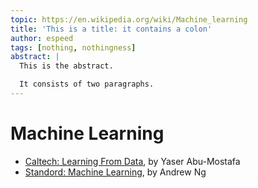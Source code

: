 ```yaml
---
topic: https://en.wikipedia.org/wiki/Machine_learning
title: 'This is a title: it contains a colon'
author: espeed
tags: [nothing, nothingness]
abstract: |
  This is the abstract.

  It consists of two paragraphs.
---
```


[//]: # (This may be the most platform independent comment)
[//]: # (See Jekyll Front Matter http://jekyllrb.com/docs/frontmatter/)
[//]: # (http://stackoverflow.com/questions/4823468/store-comments-in-markdown-syntax)

# Machine Learning

* [Caltech: Learning From Data](http://work.caltech.edu/lectures.html), by Yaser Abu-Mostafa
* [Standord: Machine Learning](http://see.stanford.edu/see/courseInfo.aspx?coll=348ca38a-3a6d-4052-937d-cb017338d7b1), by Andrew Ng 


